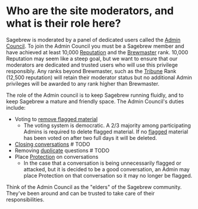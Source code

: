 # Who are the site moderators, and what is their role here? #
Sagebrew is moderated by a panel of dedicated users called the 
[Admin Council][1]. To join the Admin Council you must be a Sagebrew member 
and have achieved at least 10,000 [Reputation][2] and the [Brewmaster][3] rank. 
10,000 Reputation may seem like a steep goal, but we want to ensure that our 
moderators are dedicated and trusted users who will use this privilege 
responsibly. Any ranks beyond Brewmaster, such as the [Tribune][4] Rank 
(12,500 reputation) will retain their moderator status but no additional Admin
privileges will be awarded to any rank higher than Brewmaster. 

The role of the Admin council is to keep Sagebrew running fluidly, and to 
keep Sagebrew a mature and friendly space. The Admin Council's duties include:

- Voting to [remove flagged material][8]
    - The voting system is democratic. A 2/3 majority among participating Admins 
      is required to delete flagged material. If no [flagged][9] material has been 
      voted on after two full days it will be deleted. 
- [Closing conversations][7] # TODO
- Removing [duplicate][5] questions # TODO
- Place [Protection][6] on conversations
    - In the case that a conversation is being unnecessarily flagged or attacked, 
      but it is decided to be a good conversation, an Admin may place Protection on 
      that conversation so it may no longer be flagged. 

Think of the Admin Council as the "elders" of the Sagebrew community. They've 
been around and can be trusted to take care of their responsibilities. 


[1]: /help/reputation/admin_council/
[2]: /help/reputation/
[3]: /help/privileges/brewmaster/
[4]: /help/privileges/tribune/
[5]: /help/conversation/duplicate_questions/
[6]: /help/conversation/protected_conversation/
[7]: /help/conversation/closure_of_a_question/
[8]: /help/conversation/why_are_questions_deleted/
[9]: /help/privileges/flagging/